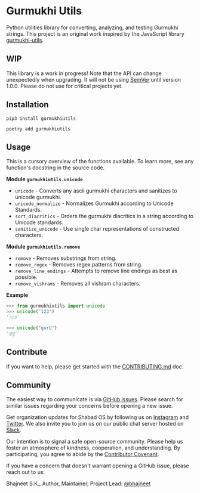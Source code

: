# Gurmukhi Utils

Python utilities library for converting, analyzing, and testing Gurmukhi strings. This project is an original work inspired by the JavaScript library [gurmukhi-utils](https://github.com/shabados/gurmukhi-utils).

## WIP

This library is a work in progress! Note that the API can change unexpectedly when upgrading. It will not be using [SemVer](https://semver.org/) until version 1.0.0. Please do not use for critical projects yet.

## Installation

```shell
pip3 install gurmukhiutils
```

```shell
poetry add gurmukhiutils
```

## Usage

This is a cursory overview of the functions available. To learn more, see any function's docstring in the source code.

**Module `gurmukhiutils.unicode`**

- `unicode` - Converts any ascii gurmukhi characters and sanitizes to unicode gurmukhi.
- `unicode_normalize` - Normalizes Gurmukhi according to Unicode Standards.
- `sort_diacritics` - Orders the gurmukhi diacritics in a string according to Unicode standards.
- `sanitize_unicode` - Use single char representations of constructed characters.

**Module `gurmukhiutils.remove`**

- `remove` - Removes substrings from string.
- `remove_regex` - Removes regex patterns from string.
- `remove_line_endings` - Attempts to remove line endings as best as possible.
- `remove_vishrams` - Removes all vishram characters.

**Example**

```python
>>> from gurmukhiutils import unicode
>>> unicode("123")
'੧੨੩'

>>> unicode("gurU")
'ਗੁਰੂ'
```

## Contribute

If you want to help, please get started with the [CONTRIBUTING.md](./CONTRIBUTING.md) doc.

## Community

The easiest way to communicate is via [GitHub issues](https://github.com/shabados/viewer/issues). Please search for similar issues regarding your concerns before opening a new issue.

Get organization updates for Shabad OS by following us on [Instagram](https://www.instagram.com/shabad_os/) and [Twitter](https://twitter.com/shabad_os/). We also invite you to join us on our public chat server hosted on [Slack](https://chat.shabados.com/).

Our intention is to signal a safe open-source community. Please help us foster an atmosphere of kindness, cooperation, and understanding. By participating, you agree to abide by the [Contributor Covenant](https://www.contributor-covenant.org/version/2/0/code_of_conduct/).

If you have a concern that doesn't warrant opening a GitHub issue, please reach out to us:

Bhajneet S.K., Author, Maintainer, Project Lead: [@bhajneet](https://github.com/bhajneet/)
